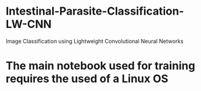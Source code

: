 # Intestinal-Parasite-Classification-LW-CNN
Image Classification using Lightweight Convolutional Neural Networks

# The main notebook used for training requires the used of a Linux OS
